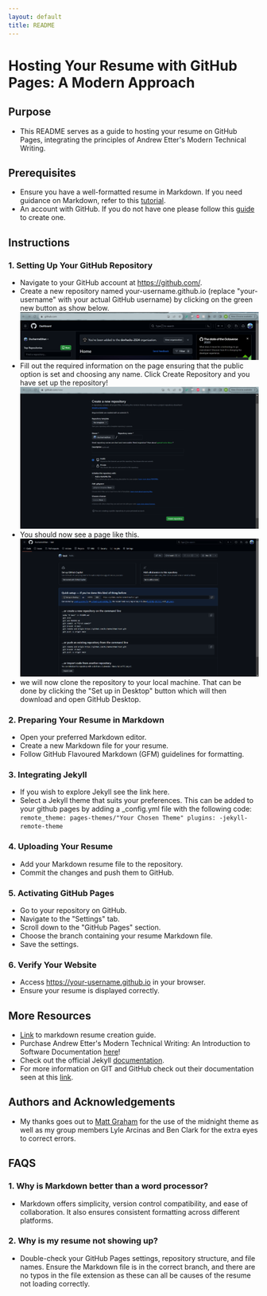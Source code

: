 ```yaml
---
layout: default
title: README
---
```


# Hosting Your Resume with GitHub Pages: A Modern Approach

## Purpose

- This README serves as a guide to hosting your resume on GitHub Pages, integrating the principles of Andrew Etter's Modern Technical Writing.

## Prerequisites

- Ensure you have a well-formatted resume in Markdown. If you need guidance on Markdown, refer to this [tutorial](https://mszep.github.io/pandoc_resume/).
- An account with GitHub. If you do not have one please follow this [guide](https://docs.github.com/en/get-started/start-your-journey/creating-an-account-on-github) to create one.

## Instructions

### 1. Setting Up Your GitHub Repository

- Navigate to your GitHub account at https://github.com/.
- Create a new repository named your-username.github.io (replace "your-username" with your actual GitHub username) by clicking on the green new button as show below. ![alt text](image.png)
- Fill out the required information on the page ensuring that the public option is set and choosing any name. Click Create Repository and you have set up the repository! ![alt text](image-1.png)
- You should now see a page like this. ![alt text](image-2.png)
- we will now clone the repository to your local machine. That can be done by clicking the "Set up in Desktop" button which will then download and open GitHub Desktop.

### 2. Preparing Your Resume in Markdown

- Open your preferred Markdown editor.
- Create a new Markdown file for your resume.
- Follow GitHub Flavoured Markdown (GFM) guidelines for formatting.

### 3. Integrating Jekyll

- If you wish to explore Jekyll see the link here.
- Select a Jekyll theme that suits your preferences. This can be added to your github pages by adding a \_config.yml file with the following code:
  `remote_theme: pages-themes/"Your Chosen Theme" plugins: -jekyll-remote-theme`

### 4. Uploading Your Resume

- Add your Markdown resume file to the repository.
- Commit the changes and push them to GitHub.

### 5. Activating GitHub Pages

- Go to your repository on GitHub.
- Navigate to the "Settings" tab.
- Scroll down to the "GitHub Pages" section.
- Choose the branch containing your resume Markdown file.
- Save the settings.

### 6. Verify Your Website

- Access <https://your-username.github.io> in your browser.
- Ensure your resume is displayed correctly.

## More Resources

- [Link](https://mszep.github.io/pandoc_resume/) to markdown resume creation guide.
- Purchase Andrew Etter's Modern Technical Writing: An Introduction to Software Documentation [here](https://www.amazon.ca/Modern-Technical-Writing-Introduction-Documentation-ebook/dp/B01A2QL9SS)!
- Check out the official Jekyll [documentation](https://jekyllrb.com/docs/).
- For more information on GIT and GitHub check out their documentation seen at this [link](https://github.com/git-guides).

## Authors and Acknowledgements

- My thanks goes out to [Matt Graham](https://twitter.com/mattgraham) for the use of the midnight theme as well as my group members Lyle Arcinas and Ben Clark for the extra eyes to correct errors.

## FAQS

### 1. Why is Markdown better than a word processor?

- Markdown offers simplicity, version control compatibility, and ease of collaboration. It also ensures consistent formatting across different platforms.

### 2. Why is my resume not showing up?

- Double-check your GitHub Pages settings, repository structure, and file names. Ensure the Markdown file is in the correct branch, and there are no typos in the file extension as these can all be causes of the resume not loading correctly.
